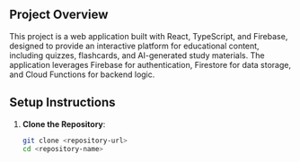 ## Project Overview

This project is a web application built with React, TypeScript, and Firebase, designed to provide an interactive platform for educational content, including quizzes, flashcards, and AI-generated study materials. The application leverages Firebase for authentication, Firestore for data storage, and Cloud Functions for backend logic.

## Setup Instructions

1.  **Clone the Repository**:
    ```bash
    git clone <repository-url>
    cd <repository-name>
